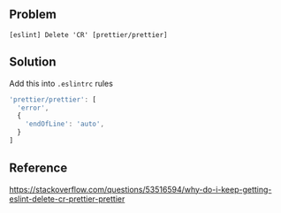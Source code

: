 ## Problem

`[eslint] Delete 'CR' [prettier/prettier]`

## Solution

Add this into `.eslintrc` rules

```js
'prettier/prettier': [
  'error',
  {
    'endOfLine': 'auto',
  }
]
```

## Reference

https://stackoverflow.com/questions/53516594/why-do-i-keep-getting-eslint-delete-cr-prettier-prettier
